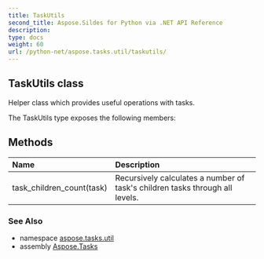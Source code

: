 ```yaml
---
title: TaskUtils
second_title: Aspose.Sildes for Python via .NET API Reference
description: 
type: docs
weight: 60
url: /python-net/aspose.tasks.util/taskutils/
---
```


## TaskUtils class

Helper class which provides useful operations with tasks.

The TaskUtils type exposes the following members:
## Methods
| Name | Description |
| :- | :- |
|task_children_count(task)|Recursively calculates a number of task's children tasks through all levels.|

### See Also

* namespace [aspose.tasks.util](/tasks/python-net/aspose.tasks.util/)
* assembly [Aspose.Tasks](/tasks/python-net/)

